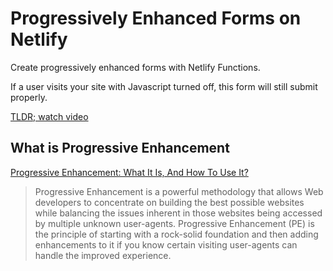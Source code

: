 # Progressively Enhanced Forms on Netlify

Create progressively enhanced forms with Netlify Functions.

If a user visits your site with Javascript turned off, this form will still submit properly.

[TLDR; watch video](https://www.youtube.com/watch?v=Abrd2dAY1Dc)

## What is Progressive Enhancement

[Progressive Enhancement: What It Is, And How To Use It?](https://www.smashingmagazine.com/2009/04/progressive-enhancement-what-it-is-and-how-to-use-it/)

> Progressive Enhancement is a powerful methodology that allows Web developers to concentrate on building the best possible websites while balancing the issues inherent in those websites being accessed by multiple unknown user-agents. Progressive Enhancement (PE) is the principle of starting with a rock-solid foundation and then adding enhancements to it if you know certain visiting user-agents can handle the improved experience.